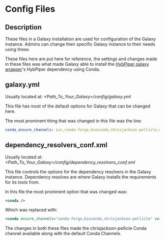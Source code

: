 # Config Files

## Description
These files in a Galaxy installation are used for configuration of the Galaxy instance. Admins can change their specific Galaxy instance to their needs using these.

These files here are put here for reference, the settings and changes made in these files was what made Galaxy able to install the [HybPiper galaxy wrapper](https://github.com/naturalis/galaxy-pipeline-hybseq/tree/main/tools/hybpiper "Hybpiper Galaxy Wrapper folder")'s HybPiper dependency using Conda. 

## galaxy.yml

Usually located at:
*\<Path_To_Your_Galaxy>/config/galaxy.yml*

This file has most of the default options for Galaxy that can be changed here.

The most prominent thing that was changed in this file was the line:

```yml
conda_ensure_channels: iuc,conda-forge,bioconda,chrisjackson-pellicle,defaults
```

## dependency_resolvers_conf.xml

Usually located at:
*\<Path_To_Your_Galaxy>/config/dependency_resolvers_conf.xml* 

This file controls the options for the dependency resolvers in the Galaxy instance. Dependency resolves are where Galaxy installs the requirements for its tools from.

In this file the most prominent option that was changed was:

```xml
<conda />
```
Which was replaced with:
```xml
<conda ensure_channels="conda-forge,bioconda,chrisjackson-pellicle" versionless="false" />
```

The changes in both these files made the chrisjackson-pellicle Conda channel available along with the default Conda Channels.



